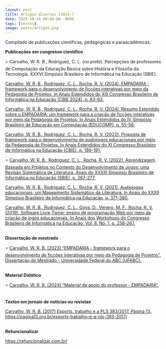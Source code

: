 ```yaml
---
layout: post
title: Artigos diversos [2019-]
date: 2025-10-10 00:00:00 -0000
tags: [textos]
image: posts/artigos.png
---
```


Compilado de publicações científicas, pedagógicas e paraacadêmicas.

<b>Publicações em congresso científico</b>

⭐ Carvalho, W. R. B., Rodriguez, C. L. (<i>no prelo</i>). Percepções de professores de Computação da Educação
Básica sobre História e Filosofia da Tecnologia. XXXVI Simpósio Brasileiro de Informática na Educação (SBIE).

<a href="https://sol.sbc.org.br/index.php/cbie_estendido/article/view/31753">Carvalho, W. R. B., Rodriguez, C. L., Rocha, R. V. (2024).  EMPADARIA -framework para o desenvolvimento de ficções interativas por meio da Pedagogia de Projetos. In Anais Estendidos do XIII Congresso Brasileiro de Informática na Educação (CBIE 2024), p. 83-93. </a>
     
<a href="https://sol.sbc.org.br/index.php/educomp_estendido/article/view/29485">Carvalho, W. R. B., Rodriguez, C. L., Rocha, R. V. (2024).  Resumo Estendido sobre o EMPADARIA: um framework para a criação de ficções interativas por meio da Pedagogia de Projetos. In Anais Estendidos do IV Simpósio Brasileiro de Educação em Computação (EDUCOMP), p. 55-56. </a>
      
<a href="https://www.researchgate.net/publication/366001643_Proposta_de_framework_para_o_desenvolvimento_de_audiojogos_educacionais_por_meio_da_Pedagogia_de_Projetos">Carvalho, W. R. B., Rodriguez, C. L., Rocha, R. V. (2022). Proposta de framework para o desenvolvimento de audiojogos educacionais por meio da Pedagogia de Projetos. In Anais Estendidos do XI Congresso Brasileiro de Informática na Educação (CBIE), p. 186-191. </a>
      
⭐ <a href="https://www.researchgate.net/publication/365714884_Aprendizagem_Baseada_em_Projetos_no_Contexto_do_Desenvolvimento_de_Jogos_uma_Revisao_Sistematica_de_Literatura">Carvalho, W. R. B., Rodriguez, C. L., Rocha, R. V. (2022). Aprendizagem Baseada em Projetos no Contexto do Desenvolvimento de Jogos: uma Revisão Sistemática de Literatura. Anais do XXXIII Simpósio Brasileiro de Informática na Educação (SBIE), p. 267-277.</a>
     
<a href="https://www.researchgate.net/publication/356475456_Audiojogos_educacionais_um_Mapeamento_Sistematico_da_Literatura">Carvalho, W. R. B., Rodriguez, C. L., Rocha, R. V. (2021). Audiojogos educacionais: um Mapeamento Sistemático da Literatura. In Anais do XXXII Simpósio Brasileiro de Informática na Educação, p. 371-380.</a>
      
<a href="https://www.researchgate.net/publication/337519699_Software_Livre_Twine_ensino_de_programacao_web_por_meio_da_criacao_de_jogos_educacionais">Carvalho, W. R. B., Rodriguez, C. L., Goya, D., Venero, M. F., Rocha, R. V. (2019). Software Livre Twine: ensino de programação Web por meio da criação de jogos educacionais. In Anais dos Workshops do Congresso Brasileiro de Informática na Educação. Vol. 8, No. 1, p. 258-267.</a>

<br>
<b>Dissertação de mestrado</b>
      
⭐ <a href="https://www.researchgate.net/publication/379568331_EMPADARIA_-_framework_para_o_desenvolvimento_de_ficcoes_interativas_por_meio_da_Pedagogia_de_Projetos">Carvalho, W. R. B. (2023) “EMPADARIA - framework para o desenvolvimento de ficções interativas por meio da Pedagogia de Projetos”. Dissertação de Mestrado - Universidade Federal do ABC (UFABC).</a>
     
<br>
<b>Material Didático</b>

⭐ <a href="https://www.researchgate.net/publication/379568367_Material_de_apoio_do_professor_-_EMPADARIA">Carvalho, W. R. B. (2024) “Material de apoio do professor - EMPADARIA”.</a>
     
<br>
<b>Textos em jornais de notícias ou revistas</b>
      
<a href="https://pagina13.org.br/esports-trabalho-e-a-pls-383-2017/">Carvalho, W. R. B. (2017) Esports, trabalho e a PLS 383/2017. Página 13. https://pagina13.org.br/esports-trabalho-e-a-pls-383-2017/ </a>
     
<br>
<b>Refuncionalizar</b>
      
<a href="https://refuncionalizar.com.br/">https://refuncionalizar.com.br/</a>
